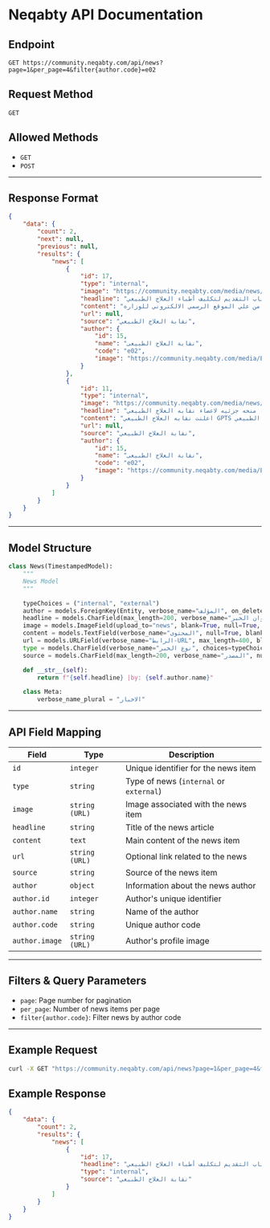 # Neqabty API Documentation

## Endpoint
`GET https://community.neqabty.com/api/news?page=1&per_page=4&filter{author.code}=e02`

## Request Method
`GET`

## Allowed Methods
- `GET`
- `POST`

---

## Response Format
```json
{
    "data": {
        "count": 2,
        "next": null,
        "previous": null,
        "results": {
            "news": [
                {
                    "id": 17,
                    "type": "internal",
                    "image": "https://community.neqabty.com/media/news/19_2021-637668956444308727-430.jpeg",
                    "headline": "فتح باب التقديم لتكليف أطباء العلاج الطبيعي",
                    "content": "اعلنت وزاره الصحه عن فتح باب التقديم للتكليف اطباء العلاج الطبيعي قريبا من علي الموقع الرسمي الالكتروني للوزاره",
                    "url": null,
                    "source": "نقابة العلاج الطبيعي",
                    "author": {
                        "id": 15,
                        "name": "نقابة العلاج الطبيعى",
                        "code": "e02",
                        "image": "https://community.neqabty.com/media/Entities/WhatsApp_Image_2023-03-06_at_1.49.14_PM.jpeg"
                    }
                },
                {
                    "id": 11,
                    "type": "internal",
                    "image": "https://community.neqabty.com/media/news/WhatsApp_Image_2023-08-07_at_8.16.30_PM.jpeg",
                    "headline": "بدء منحه جزئيه لاعضاء نقابه العلاج الطبيعي",
                    "content": "اعلنت نقابه العلاج الطبيعي GPTS عن بدء منحه جزئيه لاعضاء نقابه العلاج الطبيعي \n٠دكتوراه اداره الاعمال DBA\n٠ماجيستر اداره الاعمال MBA \n40٪ خصم \nمواعيد الدراسه \nيومين في الاسبوع \nاو يومي الجمعه والسبت",
                    "url": null,
                    "source": "نقابة العلاج الطبيعي",
                    "author": {
                        "id": 15,
                        "name": "نقابة العلاج الطبيعى",
                        "code": "e02",
                        "image": "https://community.neqabty.com/media/Entities/WhatsApp_Image_2023-03-06_at_1.49.14_PM.jpeg"
                    }
                }
            ]
        }
    }
}
```

---

## Model Structure

```python
class News(TimestampedModel):
    """
    News Model
    """

    typeChoices = ("internal", "external")
    author = models.ForeignKey(Entity, verbose_name="المؤلف", on_delete=models.PROTECT)
    headline = models.CharField(max_length=200, verbose_name="عنوان الخبر")
    image = models.ImageField(upload_to="news", blank=True, null=True, verbose_name="الصورة")
    content = models.TextField(verbose_name="المحتوى", null=True, blank=True)
    url = models.URLField(verbose_name="الرابط-URL", max_length=400, blank=True, null=True)
    type = models.CharField(verbose_name="نوع الخبر", choices=typeChoices, default="internal", max_length=20)
    source = models.CharField(max_length=200, verbose_name="المصدر", null=True, blank=True)

    def __str__(self):
        return f"{self.headline} |by: {self.author.name}"

    class Meta:
        verbose_name_plural = "الاخبار"
```

---

## API Field Mapping

| Field    | Type      | Description |
|----------|----------|-------------|
| `id` | `integer` | Unique identifier for the news item |
| `type` | `string` | Type of news (`internal` or `external`) |
| `image` | `string (URL)` | Image associated with the news item |
| `headline` | `string` | Title of the news article |
| `content` | `text` | Main content of the news item |
| `url` | `string (URL)` | Optional link related to the news |
| `source` | `string` | Source of the news item |
| `author` | `object` | Information about the news author |
| `author.id` | `integer` | Author's unique identifier |
| `author.name` | `string` | Name of the author |
| `author.code` | `string` | Unique author code |
| `author.image` | `string (URL)` | Author's profile image |

---

## Filters & Query Parameters

- `page`: Page number for pagination
- `per_page`: Number of news items per page
- `filter{author.code}`: Filter news by author code

---

## Example Request

```bash
curl -X GET "https://community.neqabty.com/api/news?page=1&per_page=4&filter{author.code}=e02" -H "Accept: application/json"
```

## Example Response
```json
{
    "data": {
        "count": 2,
        "results": {
            "news": [
                {
                    "id": 17,
                    "headline": "فتح باب التقديم لتكليف أطباء العلاج الطبيعي",
                    "type": "internal",
                    "source": "نقابة العلاج الطبيعي"
                }
            ]
        }
    }
}
```


